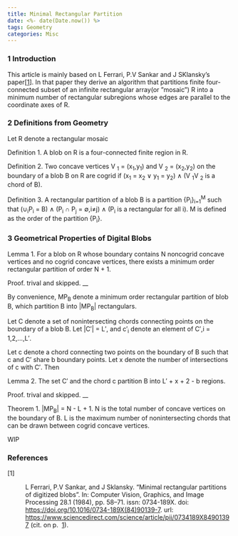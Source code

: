 ```yaml
---
title: Minimal Rectangular Partition
date: <%- date(Date.now()) %>
tags: Geometry
categories: Misc
---
```


   <h3 class="sectionHead"><span class="titlemark">1   </span> <a id="x1-10001"></a>Introduction</h3>
<!--l. 13--><p class="noindent">This article is mainly based on L Ferrari, P.V Sankar and J SKlansky’s paper[<a id="x1-1001"></a><a href="#cite.0@mrpdb">1</a>]. In
that paper they derive an algorithm that partitions finite four-connected subset of
an infinite rectangular array(or ”mosaic”) R into a minimum number of
rectangular subregions whose edges are parallel to the coordinate axes of
R.
<!--l. 15--></p><p class="noindent">
   </p><h3 class="sectionHead"><span class="titlemark">2   </span> <a id="x1-20002"></a>Definitions from Geometry</h3>
<!--l. 17--><p class="noindent">Let <span class="cmmi-10">R </span>denote a rectangular mosaic
   </p><div class="newtheorem">
<!--l. 19--><p class="noindent"><span class="head">
<a id="x1-2001r1"></a>
<span class="cmbx-10">Definition 1.</span>  </span><span class="cmti-10">A </span><span class="cmbxti-10">blob </span><span class="cmti-10">on R is a four-connected finite region in R.</span>
   </p></div>
<!--l. 21--><p class="indent">
   </p><div class="newtheorem">
<!--l. 22--><p class="noindent"><span class="head">
<a id="x1-2002r2"></a>
<span class="cmbx-10">Definition 2.</span>  </span><span class="cmti-10">Two  concave  vertices  </span><span class="cmmi-10">V</span> <sub><span class="cmr-7">1</span></sub>  =  (<span class="cmmi-10">x</span><sub><span class="cmr-7">1</span></sub><span class="cmmi-10">,y</span><sub><span class="cmr-7">1</span></sub>)  <span class="cmti-10">and  </span><span class="cmmi-10">V</span> <sub><span class="cmr-7">2</span></sub>  =  (<span class="cmmi-10">x</span><sub><span class="cmr-7">2</span></sub><span class="cmmi-10">,y</span><sub><span class="cmr-7">2</span></sub>)  <span class="cmti-10">on</span>
<span class="cmti-10">the  boundary  of  a  blob  </span><span class="cmmi-10">B  </span><span class="cmti-10">on  </span><span class="cmmi-10">R  </span><span class="cmti-10">are  </span><span class="cmbxti-10">cogrid </span><span class="cmti-10">if  </span>(<span class="cmmi-10">x</span><sub><span class="cmr-7">1</span></sub>   =  <span class="cmmi-10">x</span><sub><span class="cmr-7">2</span></sub>  <span class="cmsy-10">∨ </span><span class="cmmi-10">y</span><sub><span class="cmr-7">1</span></sub>   =  <span class="cmmi-10">y</span><sub><span class="cmr-7">2</span></sub>) <span class="cmsy-10">∧</span>
(<span class="overline"><span class="cmmi-10">V</span> <sub><span class="cmr-7">1</span></sub><span class="cmmi-10">V</span> <sub><span class="cmr-7">2</span></sub></span> <span class="cmti-10">is a chord of</span> <span class="cmmi-10">B</span>)<span class="cmti-10">.</span>
   </p></div>
<!--l. 24--><p class="indent">
   </p><div class="newtheorem">
<!--l. 25--><p class="noindent"><span class="head">
<a id="x1-2003r3"></a>
<span class="cmbx-10">Definition 3.</span>  </span><span class="cmti-10">A </span><span class="cmbxti-10">rectangular partition </span><span class="cmti-10">of a blob </span><span class="cmmi-10">B </span><span class="cmti-10">is a partition </span><span class="cmsy-10">{</span><span class="cmmi-10">P</span><sub><span class="cmmi-7">i</span></sub><span class="cmsy-10">}</span><sub><span class="cmmi-7">i</span><span class="cmr-7">=1</span></sub><sup><span class="cmmi-7">M</span></sup>
<span class="cmti-10">such that </span>(<span class="cmsy-10">∪</span><sub><span class="cmmi-7">i</span></sub><span class="cmmi-10">P</span><sub><span class="cmmi-7">i</span></sub> = <span class="cmmi-10">B</span>) <span class="cmsy-10">∧ </span>(<span class="cmmi-10">P</span><sub><span class="cmmi-7">i</span></sub> <span class="cmsy-10">∩ </span><span class="cmmi-10">P</span><sub><span class="cmmi-7">j</span></sub> = <span class="cmsy-10">∅</span><span class="cmmi-10">,i</span><span class="cmmi-10">≠</span><span class="cmmi-10">j</span>) <span class="cmsy-10">∧ </span>(<span class="cmmi-10">P</span><sub><span class="cmmi-7">i</span></sub> <span class="cmti-10">is a rectangular for all</span> <span class="cmmi-10">i</span>)<span class="cmti-10">. </span><span class="cmmi-10">M</span>
<span class="cmti-10">is defined as the order of the partition </span><span class="cmsy-10">{</span><span class="cmmi-10">P</span><sub><span class="cmmi-7">i</span></sub><span class="cmsy-10">}</span><span class="cmti-10">.</span>
   </p></div>
<!--l. 27--><p class="indent">
                                                                  

                                                                  
<!--l. 29--></p><p class="noindent">
   </p><h3 class="sectionHead"><span class="titlemark">3   </span> <a id="x1-30003"></a>Geometrical Properties of Digital Blobs</h3>
   <div class="newtheorem">
<!--l. 31--><p class="noindent"><span class="head">
<a id="x1-3001r1"></a>
<span class="cmbx-10">Lemma 1.</span>  </span><span class="cmti-10">For a blob on R whose boundary contains </span><span class="cmmi-10">N  </span><span class="cmti-10">noncogrid concave</span>
<span class="cmti-10">vertices and no cogrid concave vertices, there exists a minimum order rectangular</span>
<span class="cmti-10">partition of order </span><span class="cmmi-10">N </span>+ 1<span class="cmti-10">.</span>
   </p></div>
<!--l. 33--><p class="indent">
   </p><div class="proof">
<!--l. 35--><p class="indent">   <span class="head">
<span class="cmti-10">Proof.</span> </span>trival and skipped.                                                                   __
   </p></div>
<!--l. 38--><p class="noindent">By convenience, <span class="cmmi-10">MP</span><sub><span class="cmmi-7">B</span></sub> denote a minimum order rectangular partition of blob <span class="cmmi-10">B</span>,
which partition <span class="cmmi-10">B </span>into <span class="cmsy-10">|</span><span class="cmmi-10">MP</span><sub><span class="cmmi-7">B</span></sub><span class="cmsy-10">| </span>rectangulars.
<!--l. 40--></p><p class="indent">   Let <span class="cmmi-10">C </span>denote a set of nonintersecting chords connecting points on the boundary
of a blob <span class="cmmi-10">B</span>. Let <span class="cmsy-10">|</span><span class="cmmi-10">C</span><span class="cmsy-10">′| </span>= <span class="cmmi-10">L</span><span class="cmsy-10">′</span>, and <span class="cmmi-10">c</span><span class="cmsy-10">′</span><sub><span class="cmmi-7">i</span></sub> denote an element of <span class="cmmi-10">C</span><span class="cmsy-10">′</span><span class="cmmi-10">,i </span>= 1<span class="cmmi-10">,</span>2<span class="cmmi-10">,</span><span class="cmmi-10">…</span><span class="cmmi-10">,L</span><span class="cmsy-10">′</span>.
<!--l. 42--></p><p class="indent">   Let <span class="cmmi-10">c </span>denote a chord connecting two points on the boundary of <span class="cmmi-10">B </span>such that <span class="cmmi-10">c </span>and
<span class="cmmi-10">C</span><span class="cmsy-10">′ </span>share <span class="cmmi-10">b </span>boundary points. Let <span class="cmmi-10">x </span>denote the number of intersections of <span class="cmmi-10">c </span>with <span class="cmmi-10">C</span><span class="cmsy-10">′</span>.
Then
   </p><div class="newtheorem">
<!--l. 44--><p class="noindent"><span class="head">
<a id="x1-3002r2"></a>
<span class="cmbx-10">Lemma 2.</span>  </span><span class="cmti-10">The set </span><span class="cmmi-10">C</span><span class="cmsy-10">′ </span><span class="cmti-10">and the chord </span><span class="cmmi-10">c </span><span class="cmti-10">partition </span><span class="cmmi-10">B </span><span class="cmti-10">into </span><span class="cmmi-10">L</span><span class="cmsy-10">′ </span>+ <span class="cmmi-10">x </span>+ 2 <span class="cmsy-10">- </span><span class="cmmi-10">b </span><span class="cmti-10">regions.</span>
   </p></div>
<!--l. 46--><p class="indent">
   </p><div class="proof">
<!--l. 48--><p class="indent">   <span class="head">
<span class="cmti-10">Proof.</span> </span>trival and skipped.                                                                   __
   </p></div>
   <div class="newtheorem">
<!--l. 51--><p class="noindent"><span class="head">
<a id="x1-3003r1"></a>
                                                                  

                                                                  
<span class="cmbx-10">Theorem 1.</span>  </span><span class="cmsy-10">|</span><span class="cmmi-10">MP</span><sub><span class="cmmi-7">B</span></sub><span class="cmsy-10">| </span>= <span class="cmmi-10">N </span><span class="cmsy-10">- </span><span class="cmmi-10">L </span>+ 1<span class="cmti-10">. </span><span class="cmmi-10">N </span><span class="cmti-10">is the total number of concave vertices</span>
<span class="cmti-10">on the boundary of </span><span class="cmmi-10">B</span><span class="cmti-10">. </span><span class="cmmi-10">L </span><span class="cmti-10">is the maximum number of nonintersecting chords that</span>
<span class="cmti-10">can be drawn between cogrid concave vertices.</span>
   </p></div>
<!--l. 53--><p class="indent">
<!--l. 55--></p><p class="indent">   WIP
<!--l. 58--></p><p class="noindent">
   </p><h3 class="sectionHead"><a id="x1-4000"></a>References</h3>
<!--l. 58--><p class="noindent">
    </p><dl class="thebibliography"><dt id="X0-mrpdb" class="thebibliography">
[1]  </dt><dd id="bib-1" class="thebibliography">
    <!--l. 58--><p class="noindent"><a id="cite.0@mrpdb"></a>L Ferrari, P.V Sankar, and J Sklansky. “Minimal rectangular partitions of
    digitized blobs”. In: <span class="cmti-10">Computer Vision, Graphics, and Image Processing </span>28.1
    (1984), pp.&nbsp;58–71. <span class="cmcsc-10"><span class="small-caps">i</span><span class="small-caps">s</span><span class="small-caps">s</span><span class="small-caps">n</span></span>: 0734-189X. <span class="cmcsc-10"><span class="small-caps">d</span><span class="small-caps">o</span><span class="small-caps">i</span></span>: <a href="https://doi.org/https://doi.org/10.1016/0734-189X(84)90139-7">https://doi.org/10.1016/0734-189X(84)90139-7</a>.
    <span class="cmcsc-10"><span class="small-caps">u</span><span class="small-caps">r</span><span class="small-caps">l</span></span>: <a href="https://www.sciencedirect.com/science/article/pii/0734189X84901397" class="url"><span class="cmtt-10">https://www.sciencedirect.com/science/article/pii/0734189X84901397</span></a>
    (cit. on p.&nbsp; <a href="#x1-1001">1</a>).</p></dd></dl>